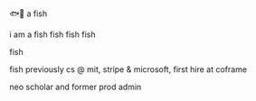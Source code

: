 🐟🏀 a fish

i am a fish
fish fish fish 

fish

fish
previously cs @ mit, stripe & microsoft, first hire at coframe

neo scholar and former prod admin
<!---
tunahfishy/tunahfishy is a ✨ special ✨ repository because its `README.md` (this file) appears on your GitHub profile.
You can click the Preview link to take a look at your changes.
--->
